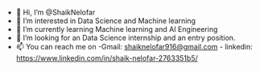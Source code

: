- 👋 Hi, I’m @ShaikNelofar
- 👀 I’m interested in Data Science and Machine learning
- 🌱 I’m currently learning Machine learning and AI Engineering
- 💞️ I’m looking for an Data Science internship and an entry position.
- 📫 You can reach me on
       -Gmail: shaiknelofar916@gmail.com
       - linkedin: https://www.linkedin.com/in/shaik-nelofar-2763351b5/

<!---
ShaikNelofar/ShaikNelofar is a ✨ special ✨ repository because its `README.md` (this file) appears on your GitHub profile.
You can click the Preview link to take a look at your changes.
--->
